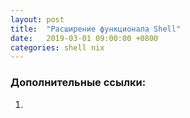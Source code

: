 ```yaml
---
layout: post
title:  "Расширение функционала Shell"
date:   2019-03-01 09:00:00 +0800
categories: shell nix
---
```



### Дополнительные ссылки:
1. [](http://)